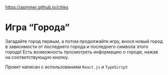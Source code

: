 https://asmmer.github.io/cities
# Игра “Города”
Загадайте город первым, а потом продолжайте игру, внося новый город в зависимости от последнего города и последнего символа этого города!
Есть возможность просмотреть информацию о городе, нажав на соответствующую кнопку.

Проект написан с использованием `React.js` и `TypeScript`
